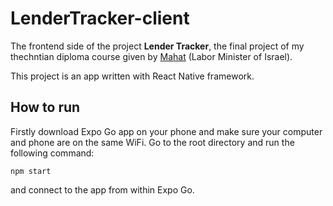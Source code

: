 # LenderTracker-client

The frontend side of the project **Lender Tracker**, the final project of my thechntian diploma course given by [Mahat](https://www.gov.il/he/departments/topics/mahat-labor/govil-landing-page) (Labor Minister of Israel).

This project is an app written with React Native framework.

## How to run
Firstly download Expo Go app on your phone and make sure your computer and phone are on the same WiFi.
Go to the root directory and run the following command:
```
npm start
```
and connect to the app from within Expo Go.
